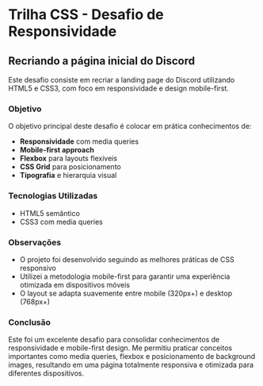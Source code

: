 # Trilha CSS - Desafio de Responsividade
## Recriando a página inicial do Discord

Este desafio consiste em recriar a landing page do Discord utilizando HTML5 e CSS3, com foco em responsividade e design mobile-first.

### Objetivo
O objetivo principal deste desafio é colocar em prática conhecimentos de:
- **Responsividade** com media queries
- **Mobile-first approach**
- **Flexbox** para layouts flexíveis
- **CSS Grid** para posicionamento
- **Tipografia** e hierarquia visual

### Tecnologias Utilizadas
- HTML5 semântico
- CSS3 com media queries

### Observações
- O projeto foi desenvolvido seguindo as melhores práticas de CSS responsivo
- Utilizei a metodologia mobile-first para garantir uma experiência otimizada em dispositivos móveis
- O layout se adapta suavemente entre mobile (320px+) e desktop (768px+)

### Conclusão
Este foi um excelente desafio para consolidar conhecimentos de responsividade e mobile-first design. Me permitiu praticar conceitos importantes como media queries, flexbox e posicionamento de background images, resultando em uma página totalmente responsiva e otimizada para diferentes dispositivos.